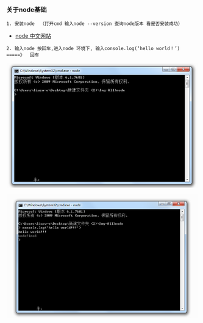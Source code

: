 ### 关于node基础

`1. 安装node  （打开cmd 输入node --version 查询node版本 看是否安装成功）`

* [node 中文网站](http://nodejs.cn/)

`2. 输入node 按回车,进入node 环境下, 输入console.log(‘hello world！’)    =====》  回车 `

![Image text](https://github.com/zwspw/Img-All/blob/master/node%E5%9B%BE%E7%89%87/node1.png)

![Image text](https://github.com/zwspw/Img-All/blob/master/node%E5%9B%BE%E7%89%87/node2.png)
